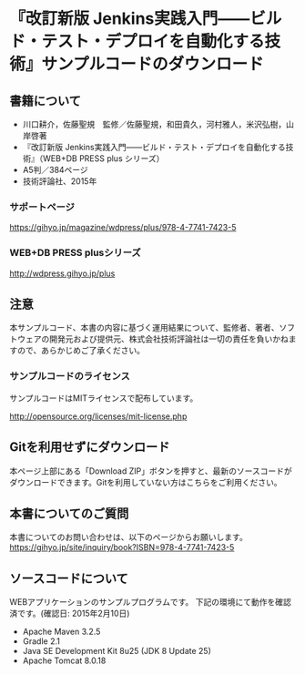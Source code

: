 # 『改訂新版 Jenkins実践入門――ビルド・テスト・デプロイを自動化する技術』サンプルコードのダウンロード

## 書籍について
- 川口耕介，佐藤聖規　監修／佐藤聖規，和田貴久，河村雅人，米沢弘樹，山岸啓著
- 『改訂新版 Jenkins実践入門――ビルド・テスト・デプロイを自動化する技術』（WEB+DB PRESS plus シリーズ）
- A5判／384ページ
- 技術評論社、2015年

### サポートページ
https://gihyo.jp/magazine/wdpress/plus/978-4-7741-7423-5

### WEB+DB PRESS plusシリーズ
http://wdpress.gihyo.jp/plus

## 注意
本サンプルコード、本書の内容に基づく運用結果について、監修者、著者、ソフトウェアの開発元および提供元、株式会社技術評論社は一切の責任を負いかねますので、あらかじめご了承ください。

### サンプルコードのライセンス
サンプルコードはMITライセンスで配布しています。

http://opensource.org/licenses/mit-license.php

## Gitを利用せずにダウンロード
本ページ上部にある「Download ZIP」ボタンを押すと、最新のソースコードがダウンロードできます。Gitを利用していない方はこちらをご利用ください。

## 本書についてのご質問
本書についてのお問い合わせは、以下のページからお願いします。
https://gihyo.jp/site/inquiry/book?ISBN=978-4-7741-7423-5

## ソースコードについて
WEBアプリケーションのサンプルプログラムです。
下記の環境にて動作を確認済です。(確認日: 2015年2月10日)
* Apache Maven 3.2.5
* Gradle 2.1
* Java SE Development Kit 8u25 (JDK 8 Update 25)
* Apache Tomcat 8.0.18
